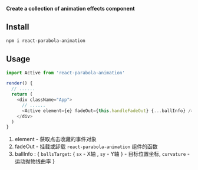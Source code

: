**Create a collection of animation effects component**

## Install

```sh
npm i react-parabola-animation
```

## Usage

```js
import Active from 'react-parabola-animation'

render() {
  // ......
  return (
    <div className="App">
      // ......
      <Active element={e} fadeOut={this.handleFadeOut} {...ballInfo} />
    </div>
  )
}
```

1. element - 获取点击收藏的事件对象
2. fadeOut - 挂载或卸载 `react-parabola-animation` 组件的函数
3. ballInfo : { `ballsTarget`: { `sx` - X轴 , `sy` - Y轴 } - 目标位置坐标, `curvature` - 运动抛物线曲率 }


